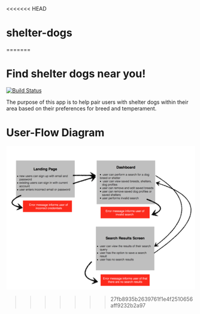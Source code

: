 <<<<<<< HEAD
# shelter-dogs
=======
# Find shelter dogs near you!  

[![Build Status](https://travis-ci.org/rlynn523/shelter-dogs.svg?branch=staging)](https://travis-ci.org/rlynn523/shelter-dogs)

The purpose of this app is to help pair users with shelter dogs within their area based on their preferences for breed and temperament.

# User-Flow Diagram
![alt tag](https://github.com/rlynn523/shelter-dogs/blob/staging/images/user-flow.png?raw=true)
>>>>>>> 27fb8935b2639761f1e4f2510656aff9232b2a97
